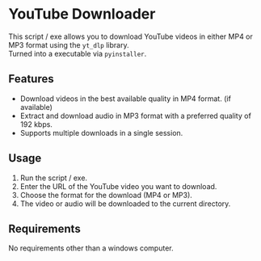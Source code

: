 # YouTube Downloader

This script / exe allows you to download YouTube videos in either MP4 or MP3 format using the `yt_dlp` library.
<br>
Turned into a executable via `pyinstaller`.

## Features

- Download videos in the best available quality in MP4 format. (if available)
- Extract and download audio in MP3 format with a preferred quality of 192 kbps.
- Supports multiple downloads in a single session.

## Usage

1. Run the script / exe.
2. Enter the URL of the YouTube video you want to download.
3. Choose the format for the download (MP4 or MP3).
4. The video or audio will be downloaded to the current directory.

## Requirements

No requirements other than a windows computer.

